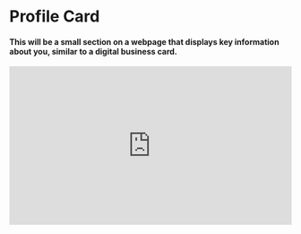 <h1>Profile Card</h1>
<h4>This will be a small section on a webpage that displays key information about you, similar to a digital business card.</h4>
<div style="position: relative; padding-bottom: 56.22254758418741%; height: 0;"><iframe src="https://www.loom.com/embed/969bd47dd9cf4295a59e8df0964907b6?sid=197fb1f3-62aa-4649-ac8e-badfee18f15f" frameborder="0" webkitallowfullscreen mozallowfullscreen allowfullscreen style="position: absolute; top: 0; left: 0; width: 100%; height: 100%;"></iframe></div>
